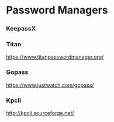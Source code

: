 Password Managers
=================

### KeepassX


### Titan

<https://www.titanpasswordmanager.org/>

### Gopass

<https://www.justwatch.com/gopass/>

### Kpcli

<http://kpcli.sourceforge.net/>
